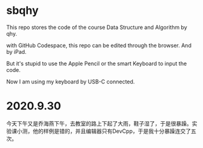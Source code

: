 # sbqhy

This repo stores the code of the course Data Structure and Algorithm by qhy.

with GitHub Codespace, this repo can be edited through the browser. And by iPad.

But it's stupid to use the Apple Pencil or the smart Keyboard to input the code.

Now I am using my keyboard by USB-C connected.

# 2020.9.30

今天下午又是乔海燕下午，去教室的路上下起了大雨，鞋子湿了，于是很暴躁。实验课小测，他的样例是错的，并且编辑器只有DevCpp，于是我十分暴躁连交了五次。